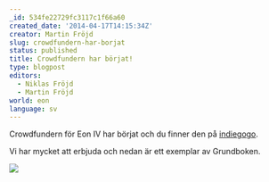 ```yaml
---
_id: 534fe22729fc3117c1f66a60
created_date: '2014-04-17T14:15:34Z'
creator: Martin Fröjd
slug: crowdfundern-har-borjat
status: published
title: Crowdfundern har börjat!
type: blogpost
editors:
  - Niklas Fröjd
  - Martin Fröjd
world: eon
language: sv
---
```

Crowdfundern för Eon IV har börjat och du finner den på [indiegogo](http://igg.me/at/eon).

Vi har mycket att erbjuda och nedan är ett exemplar av Grundboken.

![](https://fablr.co/asset/image/grundbok.png)
